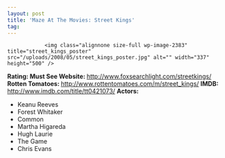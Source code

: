 ```yaml
---
layout: post
title: 'Maze At The Movies: Street Kings'
tag: 
---
```



                <img class="alignnone size-full wp-image-2383" title="street_kings_poster" src="/uploads/2008/05/street_kings_poster.jpg" alt="" width="337" height="500" />
<p><strong>Rating: Must See
Website: </strong><a href="http://www.foxsearchlight.com/streetkings/"><a href="http://www.foxsearchlight.com/streetkings/">http://www.foxsearchlight.com/streetkings/</a></a>
<strong>Rotten Tomatoes: </strong><a href="http://www.rottentomatoes.com/m/street_kings/"><a href="http://www.rottentomatoes.com/m/street_kings/">http://www.rottentomatoes.com/m/street_kings/</a></a>
<strong>IMDB: </strong><a href="http://www.imdb.com/title/tt0421073/"><a href="http://www.imdb.com/title/tt0421073/">http://www.imdb.com/title/tt0421073/</a></a>
<strong>Actors:
</strong></p>
<ul>
    <li>Keanu Reeves</li>
    <li>Forest Whitaker</li>
    <li>Common</li>
    <li>Martha Higareda</li>
    <li>Hugh Laurie</li>
    <li>The Game</li>
    <li>Chris Evans</li>
</ul>
            
